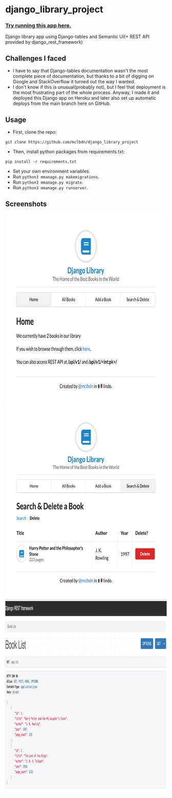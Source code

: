 # django_library_project

### <a href="https://mclbdn-library.herokuapp.com">Try running this app here.</a>

Django library app using Django-tables and Semantic UI(+ REST API provided by django_rest_framework)


## Challenges I faced
* I have to say that Django-tables documentation wasn't the most complete piece of documentation, but thanks to a bit of digging on Google and StackOverflow it turned out the way I wanted.
* I don't know if this is unusual(probably not), but I feel that deployment is the most frustrating part of the whole process. Anyway, I made it and deployed this Django app on Heroku and later also set up automatic deploys from the main branch here on GitHub.

## Usage

* First, clone the repo:
```
git clone https://github.com/mclbdn/django_library_project
```
* Then, install python packages from requirements.txt:
```
pip install -r requirements.txt
```
* Set your own environment variables.
* Run `python3 mmanage.py makemigrations`.
* Run `python3 mmanage.py migrate`.
* Run `python3 mmanage.py runserver`.

## Screenshots
<img src="https://raw.githubusercontent.com/mclbdn/django_library_project/main/Screenshot-1.png" width="700" height="600">
<img src="https://raw.githubusercontent.com/mclbdn/django_library_project/main/Screenshot-2.png" width="700" height="600">
<img src="https://raw.githubusercontent.com/mclbdn/django_library_project/main/Screenshot-3.png" width="700" height="600">
